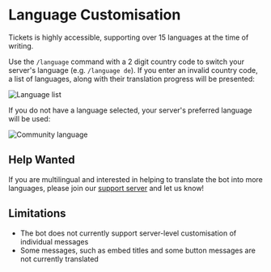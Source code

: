 # Language Customisation
Tickets is highly accessible, supporting over 15 languages at the time of writing.

Use the `/language` command with a 2 digit country code to switch your server's language (e.g. `/language de`). If you enter an invalid country code, a list of languages, along with their translation progress will be presented:

![Language list](/img/languages.webp)

If you do not have a language selected, your server's preferred language will be used:

![Community language](/img/server_language.webp)

## Help Wanted
If you are multilingual and interested in helping to translate the bot into more languages, please join our [support server](https://discord.gg/bh6aAfP) and let us know!

## Limitations

- The bot does not currently support server-level customisation of individual messages
- Some messages, such as embed titles and some button messages are not currently translated


